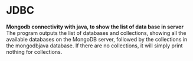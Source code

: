 # JDBC
**Mongodb connectivity with java, to show the list of data base in server**
The program outputs the list of databases and collections, showing all the available databases on the MongoDB server, followed by the collections in the mongodbjava database. If there are no collections, it will simply print nothing for collections.

